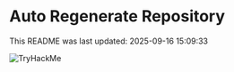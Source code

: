 # Auto Regenerate Repository

This README was last updated: 2025-09-16 15:09:33

 ![TryHackMe](https://tryhackme.com/badge/533634)